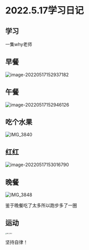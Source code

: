 # 2022.5.17学习日记

## 学习

一集why老师

## 早餐

![image-20220517152937182](https://ypyun-cdn.u1n1.com/img/picgo/2022/05/17/20220517152937.png)

## 午餐

![image-20220517152946126](https://ypyun-cdn.u1n1.com/img/picgo/2022/05/17/20220517152946.png)

## 吃个水果

![IMG_3840](https://ypyun-cdn.u1n1.com/img/picgo/2022/05/17/20220517153001.JPG)

## 红红

![image-20220517153016790](https://ypyun-cdn.u1n1.com/img/picgo/2022/05/17/20220517153016.png)

## 晚餐

![IMG_3848](https://ypyun-cdn.u1n1.com/img/picgo/2022/05/18/20220518000628.JPG)

鉴于晚餐吃了太多所以跑步多了一圈

## 运动

<img src="https://ypyun-cdn.u1n1.com/img/picgo/2022/05/18/20220518000435.PNG" alt="IMG_3853" style="zoom:25%;" />

坚持自律！